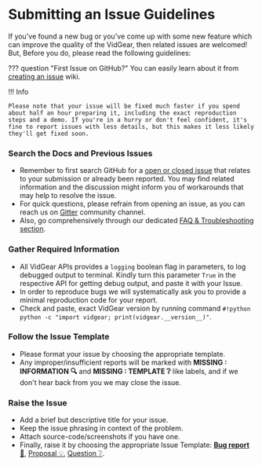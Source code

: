 <!--
===============================================
vidgear library source-code is deployed under the Apache 2.0 License:

Copyright (c) 2019 Abhishek Thakur(@abhiTronix) <abhi.una12@gmail.com>

Licensed under the Apache License, Version 2.0 (the "License");
you may not use this file except in compliance with the License.
You may obtain a copy of the License at

   http://www.apache.org/licenses/LICENSE-2.0

Unless required by applicable law or agreed to in writing, software
distributed under the License is distributed on an "AS IS" BASIS,
WITHOUT WARRANTIES OR CONDITIONS OF ANY KIND, either express or implied.
See the License for the specific language governing permissions and
limitations under the License.
===============================================
-->

# Submitting an Issue Guidelines

If you've found a new bug or you've come up with some new feature which can improve the quality of the VidGear, then related issues are welcomed! But, Before you do, please read the following guidelines:

??? question "First Issue on GitHub?" 
    You can easily learn about it from [creating an issue](https://help.github.com/en/github/managing-your-work-on-github/creating-an-issue) wiki.

!!! Info 

    Please note that your issue will be fixed much faster if you spend about half an hour preparing it, including the exact reproduction steps and a demo. If you're in a hurry or don't feel confident, it's fine to report issues with less details, but this makes it less likely they'll get fixed soon.

### Search the Docs and Previous Issues

  * Remember to first search GitHub for a [open or closed issue](https://github.com/abhiTronix/vidgear/issues?q=is%3Aissue) that relates to your submission or already been reported. You may find related information and the discussion might inform you of workarounds that may help to resolve the issue. 
  * For quick questions, please refrain from opening an issue, as you can reach us on [Gitter](https://gitter.im/vidgear/community) community channel.
  * Also, go comprehensively through our dedicated [FAQ & Troubleshooting section](../../help/get_help/#frequently-asked-questions).

### Gather Required Information

* All VidGear APIs provides a `logging` boolean flag in parameters, to log debugged output to terminal. Kindly turn this parameter `True` in the respective API for getting debug output, and paste it with your Issue. 
* In order to reproduce bugs we will systematically ask you to provide a minimal reproduction code for your report. 
* Check and paste, exact VidGear version by running command `#!python python -c "import vidgear; print(vidgear.__version__)"`.

### Follow the Issue Template

* Please format your issue by choosing the appropriate template. 
* Any improper/insufficient reports will be marked with **MISSING : INFORMATION :mag:** and **MISSING : TEMPLATE :grey_question:** like labels, and if we don't hear back from you we may close the issue.

### Raise the Issue

* Add a brief but descriptive title for your issue.
* Keep the issue phrasing in context of the problem.
* Attach source-code/screenshots if you have one.
* Finally, raise it by choosing the appropriate Issue Template: [**Bug report 🐛**](https://github.com/abhiTronix/vidgear/issues/new?assignees=abhiTronix&labels=BUG+%3Abug%3A%2CNEED+TRIAGE+%3Apolice_car%3A&template=bug_report.yaml&title=%5BBug%5D%3A+), [Proposal 💡](https://github.com/abhiTronix/vidgear/issues/new?assignees=&labels=PROPOSAL+%3Aenvelope_with_arrow%3A&template=proposal.yaml&title=%5BProposal%5D%3A+), [Question ❔](https://github.com/abhiTronix/vidgear/issues/new?assignees=&labels=QUESTION+%3Aquestion%3A&template=question.yaml&title=%5BQuestion%5D%3A+).

&nbsp; 
